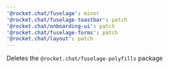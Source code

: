 ```yaml
---
'@rocket.chat/fuselage': minor
'@rocket.chat/fuselage-toastbar': patch
'@rocket.chat/onboarding-ui': patch
'@rocket.chat/fuselage-forms': patch
'@rocket.chat/layout': patch
---
```


Deletes the `@rocket.chat/fuselage-polyfills` package

